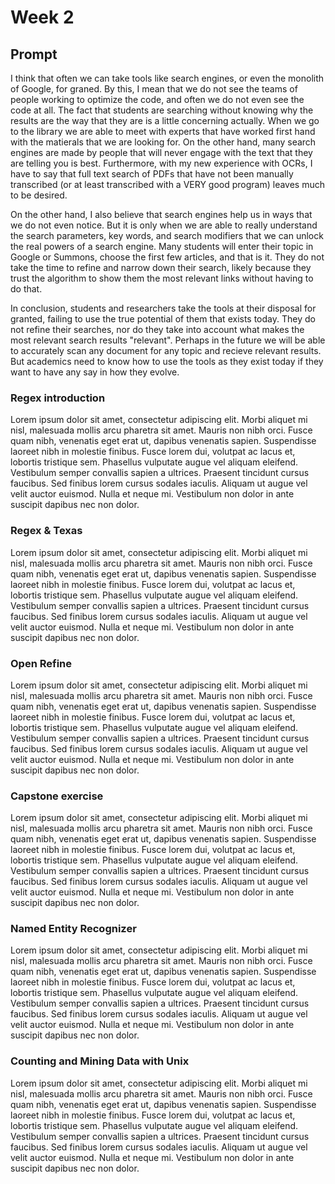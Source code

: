 # Week 2

## Prompt
I think that often we can take tools like search engines, or even the monolith of Google, for graned. By this, I mean that we do not see the teams of people working to optimize the code, and often we do not even see the code at all. The fact that students are searching without knowing why the results are the way that they are is a little concerning actually. When we go to the library we are able to meet with experts that have worked first hand with the matierals that we are looking for. On the other hand, many search engines are made by people that will never engage with the text that they are telling you is best. Furthermore, with my new experience with OCRs, I have to say that full text search of PDFs that have not been manually transcribed (or at least transcribed with a VERY good program) leaves much to be desired. 

On the other hand, I also believe that search engines help us in ways that we do not even notice. But it is only when we are able to really understand the search parameters, key words, and search modifiers that we can unlock the real powers of a search engine. Many students will enter their topic in Google or Summons, choose the first few articles, and that is it. They do not take the time to refine and narrow down their search, likely because they trust the algorithm to show them the most relevant links without having to do that. 

In conclusion, students and researchers take the tools at their disposal for granted, failing to use the true potential of them that exists today. They do not refine their searches, nor do they take into account what makes the most relevant search results "relevant". Perhaps in the future we will be able to accurately scan any document for any topic and recieve relevant results. But academics need to know how to use the tools as they exist today if they want to have any say in how they evolve. 

### Regex introduction
Lorem ipsum dolor sit amet, consectetur adipiscing elit. Morbi aliquet mi nisl, malesuada mollis arcu pharetra sit amet. Mauris non nibh orci. Fusce quam nibh, venenatis eget erat ut, dapibus venenatis sapien. Suspendisse laoreet nibh in molestie finibus. Fusce lorem dui, volutpat ac lacus et, lobortis tristique sem. Phasellus vulputate augue vel aliquam eleifend. Vestibulum semper convallis sapien a ultrices. Praesent tincidunt cursus faucibus. Sed finibus lorem cursus sodales iaculis. Aliquam ut augue vel velit auctor euismod. Nulla et neque mi. Vestibulum non dolor in ante suscipit dapibus nec non dolor.
### Regex & Texas
Lorem ipsum dolor sit amet, consectetur adipiscing elit. Morbi aliquet mi nisl, malesuada mollis arcu pharetra sit amet. Mauris non nibh orci. Fusce quam nibh, venenatis eget erat ut, dapibus venenatis sapien. Suspendisse laoreet nibh in molestie finibus. Fusce lorem dui, volutpat ac lacus et, lobortis tristique sem. Phasellus vulputate augue vel aliquam eleifend. Vestibulum semper convallis sapien a ultrices. Praesent tincidunt cursus faucibus. Sed finibus lorem cursus sodales iaculis. Aliquam ut augue vel velit auctor euismod. Nulla et neque mi. Vestibulum non dolor in ante suscipit dapibus nec non dolor.
### Open Refine
Lorem ipsum dolor sit amet, consectetur adipiscing elit. Morbi aliquet mi nisl, malesuada mollis arcu pharetra sit amet. Mauris non nibh orci. Fusce quam nibh, venenatis eget erat ut, dapibus venenatis sapien. Suspendisse laoreet nibh in molestie finibus. Fusce lorem dui, volutpat ac lacus et, lobortis tristique sem. Phasellus vulputate augue vel aliquam eleifend. Vestibulum semper convallis sapien a ultrices. Praesent tincidunt cursus faucibus. Sed finibus lorem cursus sodales iaculis. Aliquam ut augue vel velit auctor euismod. Nulla et neque mi. Vestibulum non dolor in ante suscipit dapibus nec non dolor.
### Capstone exercise
Lorem ipsum dolor sit amet, consectetur adipiscing elit. Morbi aliquet mi nisl, malesuada mollis arcu pharetra sit amet. Mauris non nibh orci. Fusce quam nibh, venenatis eget erat ut, dapibus venenatis sapien. Suspendisse laoreet nibh in molestie finibus. Fusce lorem dui, volutpat ac lacus et, lobortis tristique sem. Phasellus vulputate augue vel aliquam eleifend. Vestibulum semper convallis sapien a ultrices. Praesent tincidunt cursus faucibus. Sed finibus lorem cursus sodales iaculis. Aliquam ut augue vel velit auctor euismod. Nulla et neque mi. Vestibulum non dolor in ante suscipit dapibus nec non dolor.
###  Named Entity Recognizer
Lorem ipsum dolor sit amet, consectetur adipiscing elit. Morbi aliquet mi nisl, malesuada mollis arcu pharetra sit amet. Mauris non nibh orci. Fusce quam nibh, venenatis eget erat ut, dapibus venenatis sapien. Suspendisse laoreet nibh in molestie finibus. Fusce lorem dui, volutpat ac lacus et, lobortis tristique sem. Phasellus vulputate augue vel aliquam eleifend. Vestibulum semper convallis sapien a ultrices. Praesent tincidunt cursus faucibus. Sed finibus lorem cursus sodales iaculis. Aliquam ut augue vel velit auctor euismod. Nulla et neque mi. Vestibulum non dolor in ante suscipit dapibus nec non dolor.
### Counting and Mining Data with Unix
Lorem ipsum dolor sit amet, consectetur adipiscing elit. Morbi aliquet mi nisl, malesuada mollis arcu pharetra sit amet. Mauris non nibh orci. Fusce quam nibh, venenatis eget erat ut, dapibus venenatis sapien. Suspendisse laoreet nibh in molestie finibus. Fusce lorem dui, volutpat ac lacus et, lobortis tristique sem. Phasellus vulputate augue vel aliquam eleifend. Vestibulum semper convallis sapien a ultrices. Praesent tincidunt cursus faucibus. Sed finibus lorem cursus sodales iaculis. Aliquam ut augue vel velit auctor euismod. Nulla et neque mi. Vestibulum non dolor in ante suscipit dapibus nec non dolor.
